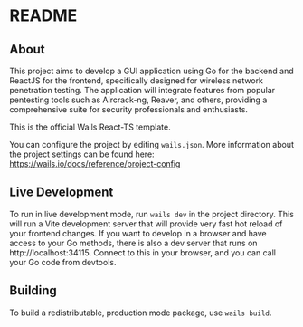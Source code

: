 # README

## About

This project aims to develop a GUI application using Go for the backend and 
ReactJS for the frontend, specifically designed for wireless network penetration
testing. The application will integrate features from popular pentesting tools
such as Aircrack-ng, Reaver, and others, providing a comprehensive suite for 
security professionals and enthusiasts.

This is the official Wails React-TS template.

You can configure the project by editing `wails.json`. More information about
the project settings can be found here: https://wails.io/docs/reference/project-config

## Live Development

To run in live development mode, run `wails dev` in the project directory. This will run a Vite development
server that will provide very fast hot reload of your frontend changes. If you want to develop in a browser
and have access to your Go methods, there is also a dev server that runs on http://localhost:34115. Connect
to this in your browser, and you can call your Go code from devtools.

## Building

To build a redistributable, production mode package, use `wails build`.
